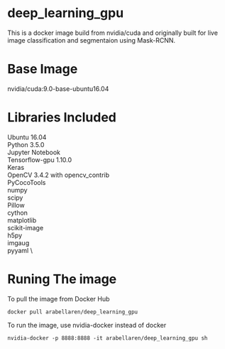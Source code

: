 # deep_learning_gpu

This is a docker image build from nvidia/cuda and originally built for live image classification and segmentaion using Mask-RCNN.

# Base Image
  nvidia/cuda:9.0-base-ubuntu16.04

# Libraries Included
Ubuntu 16.04 \
Python 3.5.0 \
Jupyter Notebook \
Tensorflow-gpu 1.10.0 \
Keras \
OpenCV 3.4.2 with opencv_contrib \
PyCocoTools \
numpy \
scipy \
Pillow \
cython \
matplotlib \
scikit-image \
h5py \
imgaug \
pyyaml \

# Runing The image 
To pull the image from Docker Hub
```
docker pull arabellaren/deep_learning_gpu
```
To run the image, use nvidia-docker instead of docker
```
nvidia-docker -p 8888:8888 -it arabellaren/deep_learning_gpu sh
```
